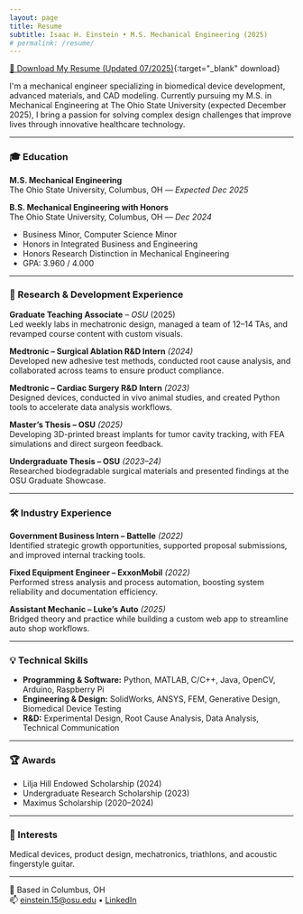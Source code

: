```yaml
---
layout: page
title: Resume
subtitle: Isaac H. Einstein • M.S. Mechanical Engineering (2025)
# permalink: /resume/
---
```


[📄 Download My Resume (Updated 07/2025)](/assets/pdf/resume.pdf){:target="_blank" download}  

I'm a mechanical engineer specializing in biomedical device development, advanced materials, and CAD modeling. Currently pursuing my M.S. in Mechanical Engineering at The Ohio State University (expected December 2025), I bring a passion for solving complex design challenges that improve lives through innovative healthcare technology.

---

### 🎓 Education

**M.S. Mechanical Engineering**  
The Ohio State University, Columbus, OH — *Expected Dec 2025*

**B.S. Mechanical Engineering with Honors**  
The Ohio State University, Columbus, OH — *Dec 2024*  
- Business Minor, Computer Science Minor  
- Honors in Integrated Business and Engineering  
- Honors Research Distinction in Mechanical Engineering  
- GPA: 3.960 / 4.000  

---

### 🧠 Research & Development Experience

**Graduate Teaching Associate** – *OSU* (2025)  
Led weekly labs in mechatronic design, managed a team of 12–14 TAs, and revamped course content with custom visuals.

**Medtronic – Surgical Ablation R&D Intern** *(2024)*  
Developed new adhesive test methods, conducted root cause analysis, and collaborated across teams to ensure product compliance.

**Medtronic – Cardiac Surgery R&D Intern** *(2023)*  
Designed devices, conducted in vivo animal studies, and created Python tools to accelerate data analysis workflows.

**Master’s Thesis – OSU** *(2025)*  
Developing 3D-printed breast implants for tumor cavity tracking, with FEA simulations and direct surgeon feedback.

**Undergraduate Thesis – OSU** *(2023–24)*  
Researched biodegradable surgical materials and presented findings at the OSU Graduate Showcase.

---

### 🛠 Industry Experience

**Government Business Intern – Battelle** *(2022)*  
Identified strategic growth opportunities, supported proposal submissions, and improved internal tracking tools.

**Fixed Equipment Engineer – ExxonMobil** *(2022)*  
Performed stress analysis and process automation, boosting system reliability and documentation efficiency.

**Assistant Mechanic – Luke’s Auto** *(2025)*  
Bridged theory and practice while building a custom web app to streamline auto shop workflows.

---

### 💡 Technical Skills

- **Programming & Software:** Python, MATLAB, C/C++, Java, OpenCV, Arduino, Raspberry Pi  
- **Engineering & Design:** SolidWorks, ANSYS, FEM, Generative Design, Biomedical Device Testing  
- **R&D:** Experimental Design, Root Cause Analysis, Data Analysis, Technical Communication  

---

### 🏆 Awards

- Lilja Hill Endowed Scholarship (2024)  
- Undergraduate Research Scholarship (2023)  
- Maximus Scholarship (2020–2024)  

---

### 🎸 Interests

Medical devices, product design, mechatronics, triathlons, and acoustic fingerstyle guitar.

---

📍 Based in Columbus, OH  
📫 [einstein.15@osu.edu](mailto:einstein.15@osu.edu) • [LinkedIn](https://www.linkedin.com/in/isaac-einstein)

